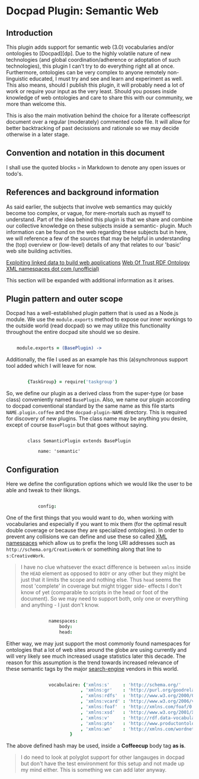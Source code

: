 
# Docpad Plugin: Semantic Web

## Introduction

This plugin adds support for semantic web (3.0) vocabularies and/or
ontologies to [Docpad][dp]. Due to the highly volatile nature of new
technologies (and global coordination/adherence or adoptation of such
technologies), this plugin I can't try to do everything right all at
once. Furthermore, ontologies can be very complex to anyone remotely
non-linguistic educated, I must try and see and learn and experiment as
well. This also means, should I publish this plugin, it will probably
need a lot of work or require your input as the very least. Should you
posses inside knowledge of web ontologies and care to share this with
our community, we more than welcome this.

This is also the main motivation behind the choice for a literate
coffeescript document over a regular (moderately) commented code file.
It will allow for better backtracking of past decissions and rationale
so we may decide otherwise in a later stage.

## Convention and notation in this document

I shall use the quoted blocks `>` in Markdown to denote any open issues
or todo's.

## References and background information

As said earlier, the subjects that involve web semantics may quickly
become too complex, or vague, for mere-mortals such as myself to
understand. Part of the idea behind this plugin is that we share and
combine our collective knowledge on these subjects inside a semantic-
plugin. Much information can be found on the web regarding these
subjects but in here, we will reference a few of the sources that may be
helpful in understanding the (top) overview or (low-level) details of
any that relates to our 'basic' web site building activities.

[Exploiting linked data to build web applications](http://scholar.google.nl/scholar_url?hl=en&q=http://www.researchgate.net/publication/224564103_Exploiting_Linked_Data_to_Build_Web_Applications/file/d912f50cb6135c78d3.pdf&sa=X&scisig=AAGBfm2WP1Fp8251lS7qa0xm2jmqqfdSkA&oi=scholarr&ei=hrhzUaL_EoSlPYnrgNgN&ved=0CCoQgAMoADAA)
[Web Of Trust RDF Ontology](http://xmlns.com/wot/0.1/)
[XML namespaces dot com (unofficial)](http://xmlns.com/)

This section will be expanded with additional information as it arises.

## Plugin pattern and outer scope

Docpad has a well-established plugin pattern that is used as a Node.js
module. We use the `module.exports` method to expose our inner workings
to the outside world (read docpad) so we may utilize this functionality
throughout the entire docpad site should we so desire.

``` coffeescript

    module.exports = (BasePlugin) ->

```

Additionally, the file I used as an example has this (a)synchronous
support tool added which I will leave for now.

``` coffeescript

        {TaskGroup} = require('taskgroup')

```
So, we define our plugin as a derived class from the super-type (or base
class) conveniently named `BasePlugin`. Also, we name our plugin
according to docpad conventional standard by the same name as this file
starts `NAME.plugin.coffee` and the `docpad-plugin-NAME` directory. This
is required for discovery of new plugins. The class name may be anything
you desire, except of course `BasePlugin` but that goes without saying.

``` coffee-script

        class SemanticPlugin extends BasePlugin

            name: 'semantic'

```

## Configuration

Here we define the configuration options which we would like the user
to be able and tweak to their likings.

``` coffeescript

            config:

```

One of the first things that you would want to do, when working with
vocabularies and especially if you want to mix them (for the optimal
result double coverage or because they are specialized ontologies). In
order to prevent any collisions we can define and use these so called
[XML namespaces][xmlns] which allow us to prefix the long URI addresses
such as `http://schema.org/CreativeWork` or something along that line to
`s:CreativeWork`.

> I have no clue whatsever the exact difference is between
`xmlns` inside the `HEAD` element as opposed to `BODY` or any other but
they might be just that it limits the scope and nothing else. Thus
`head` seems the most 'complete' in coverage but might trigger side-
effects I don't know of yet (comparable to scripts in the head or foot
of the document). So we may need to support both, only one or everything
and anything - I just don't know.

``` coffeescript

                namespaces:
                    body:
                    head:

```

Either way, we may just support the most commonly found namespaces for
ontologies that a lot of web sites around the globe are using currently
and will very likely see much increased usage statistics later this
decade. The reason for this assumption is the trend towards increased
relevance of these semantic tags by the major [search-engine][seo30]
vendors in this world.

``` coffeescript

                vocabulaire: {'xmlns:s'     : 'http://schema.org/'
                            , 'xmlns:gr'    : 'http://purl.org/goodrelations/v1#'
                            , 'xmlns:rdfs'  : 'http://www.w3.org/2000/01/rdf-schema#'
                            , 'xmlns:vcard' : 'http://www.w3.org/2006/vcard/ns#'
                            , 'xmlns:foaf'  : 'http://xmlns.com/foaf/0.1/'
                            , 'xmlns:xsd'   : 'http://www.w3.org/2001/XMLSchema#'
                            , 'xmlns:v'     : 'http://rdf.data-vocabulary.org/#'
                            , 'xmlns:pto'   : 'http://www.productontology.org/id/'
                            , 'xmlns:wn'    : 'http://xmlns.com/wordnet/1.6/'
                        }

```

The above defined hash may be used, inside a **Coffeecup** body tag **as is**.

> I do need to look at polyglot support for other langauges in docpad
> but don't have the test environment for this setup and not made up my
> mind either. This is something we can add later anyway.







[seo30]: <http://www.searchenginejournal.com/schema-101-how-to-implement-schema-org-markups-to-improve-seo-results/58210/>
[xmlns]: <http://www.w3schools.com/xml/xml_namespaces.asp>